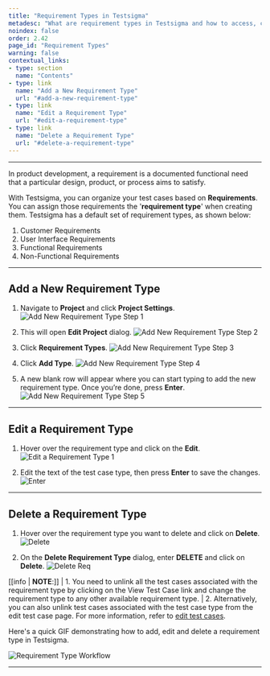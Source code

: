 ```yaml
---
title: "Requirement Types in Testsigma"
metadesc: "What are requirement types in Testsigma and how to access, create, edit and delete them."
noindex: false
order: 2.42
page_id: "Requirement Types"
warning: false
contextual_links:
- type: section
  name: "Contents"
- type: link
  name: "Add a New Requirement Type"
  url: "#add-a-new-requirement-type"
- type: link
  name: "Edit a Requirement Type"
  url: "#edit-a-requirement-type"
- type: link
  name: "Delete a Requirement Type"
  url: "#delete-a-requirement-type"
---
```


---

In product development, a requirement is a documented functional need that a particular design, product, or process aims to satisfy.

With Testsigma, you can organize your test cases based on **Requirements**. You can assign those requirements the '**requirement type**' when creating them. Testsigma has a default set of requirement types, as shown below:
1. Customer Requirements
2. User Interface Requirements
3. Functional Requirements
4. Non-Functional Requirements

---

## **Add a New Requirement Type**

1. Navigate to **Project** and click **Project Settings**.
![Add New Requirement Type Step 1](https://s3.amazonaws.com/static-docs.testsigma.com/new_images/projects/applications/Add_a_new_requirement_type_step_1.png)


2. This will open **Edit Project** dialog. 
![Add New Requirement Type Step 2](https://s3.amazonaws.com/static-docs.testsigma.com/new_images/projects/applications/Add_a_new_requirement_type_step_2.png)

3. Click **Requirement Types**.
![Add New Requirement Type Step 3](https://s3.amazonaws.com/static-docs.testsigma.com/new_images/projects/applications/Add_a_new_requirement_type_step_3.png)

4. Click **Add Type**.
![Add New Requirement Type Step 4](https://s3.amazonaws.com/static-docs.testsigma.com/new_images/projects/applications/Add_a_new_requirement_type_step_4.png)

5. A new blank row will appear where you can start typing to add the new requirement type. Once you’re done, press **Enter**.
![Add New Requirement Type Step 5](https://s3.amazonaws.com/static-docs.testsigma.com/new_images/projects/applications/Add_a_new_requirement_type_step_5.png)




---

## **Edit a Requirement Type**

1. Hover over the requirement type and click on the **Edit**.
![Edit a Requirement Type 1](https://s3.amazonaws.com/static-docs.testsigma.com/new_images/projects/applications/Edit_a_new_requirement_type_step_1.1.png)


2. Edit the text of the test case type, then press **Enter** to save the changes.
![Enter](https://s3.amazonaws.com/static-docs.testsigma.com/new_images/projects/applications/rtyeasave.png)




---

## **Delete a Requirement Type**

1. Hover over the requirement type  you want to delete and click on **Delete**.
![Delete](https://s3.amazonaws.com/static-docs.testsigma.com/new_images/projects/applications/rtydelete.png)


2. On the **Delete Requirement Type** dialog, enter **DELETE** and click on **Delete**.
![Delete Req](https://s3.amazonaws.com/static-docs.testsigma.com/new_images/projects/applications/rtyedcd.png)


[[info | **NOTE**:]]
| 1. You need to unlink all the test cases associated with the requirement type by clicking on the View Test Case link and change the requirement type to any other available requirement type. 
| 2. Alternatively, you can also unlink test cases associated with the test case type from the edit test case page. For more information, refer to [edit test cases](https://testsigma.com/docs/test-cases/manage/add-edit-delete/#edit-test-case). 

Here's a quick GIF demonstrating how to add, edit and delete a requirement type in Testsigma.


![Requirement Type Workflow](https://s3.amazonaws.com/static-docs.testsigma.com/new_images/projects/applications/Requirement_type.gif)




---
